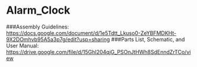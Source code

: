 # Alarm_Clock
###Assembly Guidelines:
https://docs.google.com/document/d/1e5Tdtt_Lkuso0-ZeYBFMDKHt-9X2DOmhvb95A5a3p7g/edit?usp=sharing
###Parts List, Schematic, and User Manual:
https://drive.google.com/file/d/15GhI204qjG_PSOnJtHWh8SdEnndZrTCo/view
